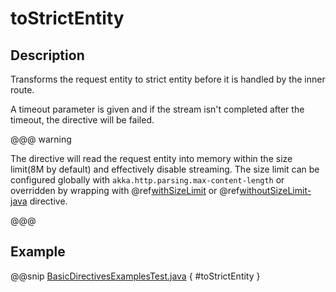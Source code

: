 <a id="tostrictentity-java"></a>
# toStrictEntity

## Description

Transforms the request entity to strict entity before it is handled by the inner route.

A timeout parameter is given and if the stream isn't completed after the timeout, the directive will be failed.

@@@ warning

The directive will read the request entity into memory within the size limit(8M by default) and effectively disable streaming.
The size limit can be configured globally with `akka.http.parsing.max-content-length` or
overridden by wrapping with @ref[withSizeLimit](../misc-directives/withSizeLimit.md#withsizelimit-java) or @ref[withoutSizeLimit-java](../misc-directives/withoutSizeLimit.md#withoutsizelimit-java) directive.

@@@

## Example

@@snip [BasicDirectivesExamplesTest.java](../../../../../../../test/java/docs/http/javadsl/server/directives/BasicDirectivesExamplesTest.java) { #toStrictEntity }
